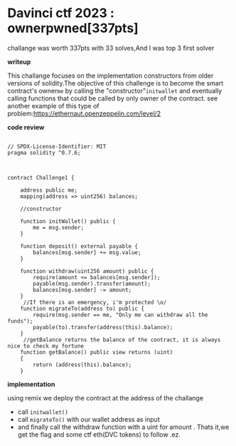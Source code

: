 # Davinci ctf 2023 : ownerpwned[337pts]

challange was worth 337pts with 33 solves,And I was top 3 first solver


**writeup**

This challange focuses on the implementation constructors from older versions of solidity.The objective of this challenge is to become the smart contract's owner`me` by calling the "constructor"`initwallet` and eventually calling functions that could be called by only owner of the contract.
see another example of this type of problem:https://ethernaut.openzeppelin.com/level/2

**code review**

```solidity

// SPDX-License-Identifier: MIT
pragma solidity ^0.7.6;



contract Challenge1 {

    address public me;
    mapping(address => uint256) balances;

    //constructor
    
    function initWallet() public {
        me = msg.sender;
    }

    function deposit() external payable {
        balances[msg.sender] += msg.value;
    }

    function withdraw(uint256 amount) public {
        require(amount <= balances[msg.sender]);
        payable(msg.sender).transfer(amount);
        balances[msg.sender] -= amount;
    }
     //If there is an emergency, i'm protected \o/
    function migrateTo(address to) public {
        require(msg.sender == me, "Only me can withdraw all the funds");
        payable(to).transfer(address(this).balance);
    }
     //getBalance returns the balance of the contract, it is always nice to check my fortune
    function getBalance() public view returns (uint)
    {
        return (address(this).balance);
    }

```
**implementation**

using remix we deploy the contract at the address of the challange
* call `initwallet()`
* call `migrateTo()` with our wallet address as input
* and finally call the withdraw function with a uint for amount . Thats it,we get the flag and some ctf eth(DVC tokens) to follow .ez.
